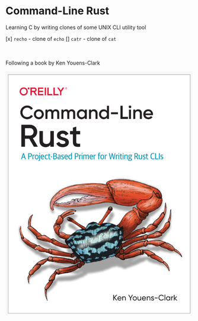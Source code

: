 # Command-Line Rust


Learning C by writing clones of some UNIX CLI utility tool

[x] `recho` - clone of `echo`
[] `catr` - clone of `cat`


<br>
<br>
Following a book by Ken Youens-Clark

![Command-Line Rust](./images/book.png)
